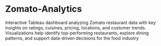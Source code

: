 # Zomato-Analytics
Interactive Tableau dashboard analyzing Zomato restaurant data with key insights on ratings, cuisines, pricing, locations, and customer trends. Visualizations help identify top-performing restaurants, explore dining patterns, and support data-driven decisions for the food industry
